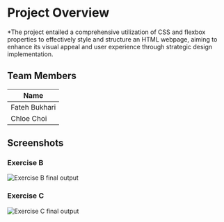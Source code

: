# Project Overview
*The project entailed a comprehensive utilization of CSS and flexbox properties to effectively style and structure an HTML webpage, aiming to enhance its visual appeal and user experience through strategic design implementation.
## Team Members
|      Name      |
|----------------|
|  Fateh Bukhari |
|   Chloe Choi   |
## Screenshots
### Exercise B
![Exercise B final output](./ExerciseB.gif)
### Exercise C
![Exercise C final output](./ExerciseC.gif)